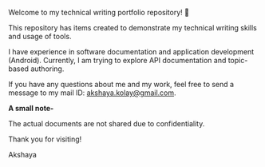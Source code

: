 Welcome to my technical writing portfolio repository!  :wave:

This repository has items created to demonstrate my technical writing skills and usage of tools.

I have experience in software documentation and application development (Android). Currently, I am trying to explore API documentation and topic-based authoring.

If you have any questions about me and my work, feel free to send a message to my mail ID: akshaya.kolay@gmail.com.

**A small note-**

The actual documents are not shared due to confidentiality.


Thank you for visiting!

Akshaya
